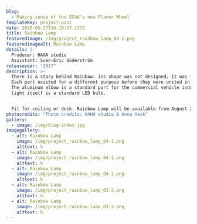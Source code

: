 ```yaml
---
blog:
  - Making sense of the SCAA’s new Flavor Wheel
templateKey: project-post
date: 2020-05-27T16:10:27.157Z
title: Rainbow Lamp
featuredimage: /img/project_rainbow_lamp_04-1.png
featuredimagealt: Rainbow Lamp
details: |-
  Producer: HAHA studio
  Assistant: Sven-Eric Söderström
releaseyear: "2017"
description: >-
  There is a story behind Rainbow: its shape was not designed, it was found.
  Each part existed for a different purpose before they were united in Rainbow.
  The aluminum elbow is a standard part for the commercial vehicle industry. The
  light itself is a standard LED bulb.


  Fit for ceiling or desk. Rainbow Lamp will be available from August 2019, email us if you are interested in pre-ordering the product.
photocredits: "Photo credits: HAHA studio & Anna Heck"
gallery:
  - image: /img/blog-index.jpg
imagegallery:
  - alt: Rainbow Lamp
    image: /img/project_rainbow_lamp_04-1.png
    alttext: h
  - alt: Rainbow Lamp
    image: /img/project_rainbow_lamp_04-1.png
    alttext: h
  - alt: Rainbow Lamp
    image: /img/project_rainbow_lamp_04-1.png
    alttext: h
  - alt: Rainbow Lamp
    image: /img/project_rainbow_lamp_03-3.png
    alttext: h
  - alt: Rainbow Lamp
    image: /img/project_rainbow_lamp_03-3.png
    alttext: h
---
```

